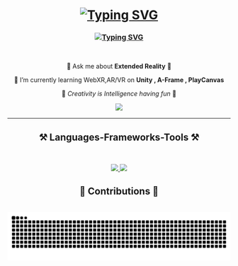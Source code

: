 
<!-- [![MasterHead](https://mir-s3-cdn-cf.behance.net/project_modules/fs/92afb472197119.5c4f3970ade13.gif)](https://github.com/rch20)
 -->
<h1 align="center"> 
<a href="https://git.io/typing-svg"><img src="https://readme-typing-svg.demolab.com?font=Kanit&weight=800&size=35&duration=2000&pause=1000&color=EF90B0&center=true&vCenter=true&random=false&width=435&lines=Hi+There!+%F0%9F%91%8B+;I'm+Reem+!" alt="Typing SVG" /></a>
</h1>

<h3 align="center">
<a href="https://git.io/typing-svg"><img src="https://readme-typing-svg.demolab.com?font=&weight=800&size=30&duration=2000&pause=1000&color=EF90B0&center=true&vCenter=true&random=true&width=435&lines=A+Creative+Technologist;XR+Creator;Software+Developer;Certified+Ethical+Hacker" alt="Typing SVG" /></a>
</h3>

<br/>

<div align="center">
 
💬 Ask me about **Extended Reality** 👀

 
🧠 I’m currently learning WebXR,AR/VR on **Unity , A-Frame , PlayCanvas**


💞 <i> Creativity is Intelligence having fun </i> 💞

</div>
<div align="center">
<!--  <h3 align="left"><img src="https://github.com/rch20/rch20/blob/main/assets/message.gif" style="max-width:100%" height="25px" align="center" width="25px"/> Connect with me:</h3>
 -->
<!-- <a href="https://www.instagram.com/reemshalak/"><img src="https://img.shields.io/badge/Instagram-E4405F?style=for-the-badge&logo=instagram&logoColor=white"/></a> -->
<a href="https://www.linkedin.com/in/reem-chalak/"><img src="https://img.shields.io/badge/LinkedIn-0077B5?style=for-the-badge&logo=linkedin&logoColor=white"/></a> 
</div>
<hr/>
<h2 align="center">⚒️ Languages-Frameworks-Tools ⚒️</h2>  <!-- <img src="https://github.com/rch20/rch20/blob/main/assets/floatinglap.gif" align="center" height="75px" width="75px"/> -->
<br/>
<div align="center">
<p align="center">
  <a href="https://skillicons.dev">
    <img src="https://skillicons.dev/icons?i=azure,blender,c,cs,cpp,cloudflare,css,dart,firebase,flutter,git" />
   <img src="https://skillicons.dev/icons?i=figma,java,js,kali,ps,react,redux,tailwind,unity,vscode,yarn" />
  </a>
</p>
</div>

<!-- <h3 align="left"><img src="https://github.com/rch20/rch20/blob/main/assets/message.gif" style="max-width:100%" height="25px" align="center" width="25px"/> Connect with me:</h3> -->
<div align="center">
<h2>🐍 Contributions 🐍</h2>
<br>
 <picture>
<img alt="GitHub Snake" src="https://raw.githubusercontent.com/reemshalak/reemshalak/output/github-contribution-grid-snake.svg" /></picture>
</div>
<!-- <hr/>
 <h2 align="center">⚡ Stats ⚡</h2> 
<br>
<div align="center">
<a href="https://git.io/streak-stats"><img width=390 src="https://streak-stats.demolab.com?user=reemshalak&theme=dracula" alt="GitHub Streak" /></a>
 
 <a href="https://github.com/anuraghazra/github-readme-stats">
  <img width=390 src="https://github-readme-stats.vercel.app/api?username=anuraghazra&theme=radical" />
</a>
<a href="https://github.com/anuraghazra/convoychat">
  <img width=325 align="center" src="https://github-readme-stats.vercel.app/api/top-langs?username=anuraghazra&theme=dracula&layout=compact&langs_count=8&card_width=320" />
</a>
</div>
<br/> <br/> -->


